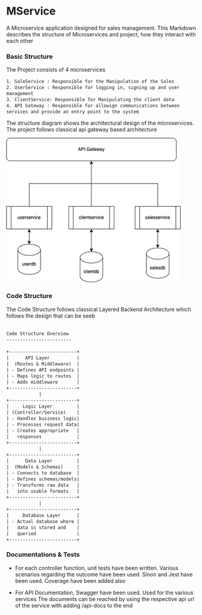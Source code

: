 # MService
A Microservice application designed for sales management.
This Markdown describes the structure of Microservices and project, how they interact with each other

### Basic Structure

The Project consists of 4 microservices

```
1. SaleService : Responsible for the Manipulation of the Sales
2. UserService : Responsible for logging in, signing up and user management
3. ClientService: Responsible for Manipulating the client data
4. API Gateway : Responsible for allowign communications between services and provide an entry point to the system
```

The structure diagram shows the architectural design of the microservices. The project follows classical api gateway based architecture

<img src='./Assets/newdiagram.drawio.png' alt='digram' /> 

### Code Structure

The Code Structure follows classical Layered Backend Architecture which follows the design that can be seeb 

```

Code Structure Overview
------------------------

+-------------------------+
|      API Layer          |
|  (Routes & Middleware)  |
| - Defines API endpoints |
| - Maps logic to routes  |
| - Adds middleware       |
+-------------------------+
            |
+-------------------------+
|     Logic Layer         |
| (Controller/Service)    |
| - Handles business logic|
| - Processes request data|
| - Creates appropriate   |
|   responses             |
+-------------------------+
            |
+-------------------------+
|      Data Layer         |
|  (Models & Schemas)     |
| - Connects to database  |
| - Defines schemas/models|
| - Transforms raw data   |
|   into usable formats   |
+-------------------------+
            |
+-------------------------+
|     Database Layer      |
| - Actual database where |
|   data is stored and    |
|   queried               |
+-------------------------+

```

### Documentations & Tests

* For each controller function, unit tests have been written. 
Various scenarios regarding the outcome have been used.
Sinon and Jest have been used. Coverage have been added also

* For API Documentation, Swagger have been used. Used for the various services
  The documents can be reached by using the respective api url of the service with adding /api-docs to the end
